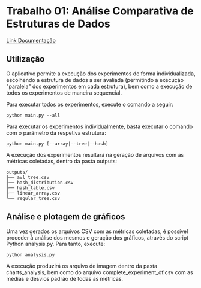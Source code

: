 # Trabalho 01: Análise Comparativa de Estruturas de Dados

[Link Documentação](https://drive.google.com/file/d/1iNAsY1hraWFMaJjWwBbhne1AnEuk6lHr/view?usp=drive_link)

## Utilização

O aplicativo permite a execução dos experimentos de forma individualizada, escolhendo a estrutura de dados 
a ser avaliada (permitindo a execução "paralela" dos experimentos em cada estrutura), bem como a
execução de todos os experimentos de maneira sequencial.

Para executar todos os experimentos, execute o comando a seguir:
```
python main.py --all
```

Para executar os experimentos individualmente, basta executar o comando com o parâmetro da respetiva 
estrutura:
```
python main.py [--array|--tree|--hash]
```

A execução dos experimentos resultará na geração de arquivos com as métricas coletadas, dentro da pasta outputs:
``` 
outputs/
├── avl_tree.csv
├── hash_distribution.csv
├── hash_table.csv
├── linear_array.csv
└── regular_tree.csv
```

## Análise e plotagem de gráficos

Uma vez gerados os arquivos CSV com as métricas coletadas, é possível proceder à análise dos mesmos e geração 
dos gráficos, através do script Python analysis.py. Para tanto, execute:

``` 
python analysis.py
```

A execução produzirá os arquivo de imagem dentro da pasta charts_analysis, bem como do arquivo 
complete_experiment_df.csv com as médias e desvios padrão de todas as métricas.